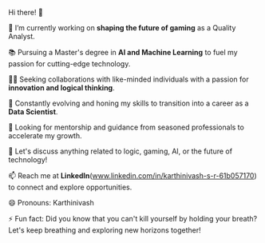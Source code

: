 Hi there! 👋

🔭 I’m currently working on **shaping the future of gaming** as a Quality Analyst.

📚 Pursuing a Master's degree in **AI and Machine Learning** to fuel my passion for cutting-edge technology.

👯‍♀️ Seeking collaborations with like-minded individuals with a passion for **innovation and logical thinking**.

🌱 Constantly evolving and honing my skills to transition into a career as a **Data Scientist**.

🤔 Looking for mentorship and guidance from seasoned professionals to accelerate my growth.

💬 Let's discuss anything related to logic, gaming, AI, or the future of technology!

📫 Reach me at **LinkedIn**(www.linkedin.com/in/karthinivash-s-r-61b057170) to connect and explore opportunities.

😄 Pronouns: Karthinivash

⚡ Fun fact: Did you know that you can't kill yourself by holding your breath? Let's keep breathing and exploring new horizons together!
